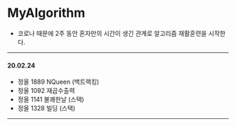 # MyAlgorithm

- 코로나 때문에 2주 동안 혼자만의 시간이 생긴 관계로 알고리즘 재활훈련을 시작한다.



---

#### 20.02.24

- 정올 1889 NQueen (백트랙킹)
- 정올 1092 재곱수출력
- 정올 1141 불쾌한날 (스택)
- 정올 1328 빌딩 (스택)



---

